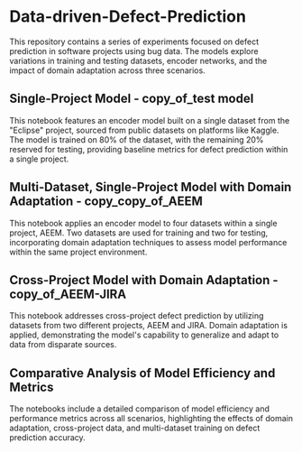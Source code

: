 # Data-driven-Defect-Prediction
This repository contains a series of experiments focused on defect prediction in software projects using bug data. The models explore variations in training and testing datasets, encoder networks, and the impact of domain adaptation across three scenarios.
## Single-Project Model - copy_of_test model
This notebook features an encoder model built on a single dataset from the "Eclipse" project, sourced from public datasets on platforms like Kaggle. The model is trained on 80% of the dataset, with the remaining 20% reserved for testing, providing baseline metrics for defect prediction within a single project.
## Multi-Dataset, Single-Project Model with Domain Adaptation - copy_copy_of_AEEM
This notebook applies an encoder model to four datasets within a single project, AEEM. Two datasets are used for training and two for testing, incorporating domain adaptation techniques to assess model performance within the same project environment.
## Cross-Project Model with Domain Adaptation - copy_of_AEEM-JIRA
This notebook addresses cross-project defect prediction by utilizing datasets from two different projects, AEEM and JIRA. Domain adaptation is applied, demonstrating the model's capability to generalize and adapt to data from disparate sources.
## Comparative Analysis of Model Efficiency and Metrics
The notebooks include a detailed comparison of model efficiency and performance metrics across all scenarios, highlighting the effects of domain adaptation, cross-project data, and multi-dataset training on defect prediction accuracy.
